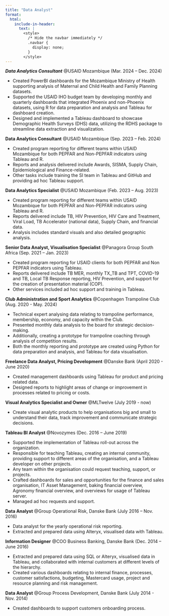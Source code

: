 ```yaml
---
title: "Data Analyst"
format:
  html:
    include-in-header:
      text: |
        <style>
          /* Hide the navbar immediately */
          .navbar {
            display: none;
          }
        </style>
---
```

***Data Analytics Consultant*** @USAID Mozambique (Mar. 2024 – Dec. 2024)

- Created PowerBI dashboards for the Mozambique Ministry of Health supporting analysis of Maternal and Child Health and Family Planning datasets. 
- Supported the USAID IHO budget team by developing monthly and quarterly dashboards that integrated Phoenix and non-Phoenix datasets, using R for data preparation and analysis and Tableau for dashboard creation. 
- Designed and implemented a Tableau dashboard to showcase Demographic Health Surveys (DHS) data, utilizing the RDHS package to streamline data extraction and visualization.

**Data Analytics Consultant** @USAID Mozambique (Sep. 2023 – Feb. 2024)

- Created program reporting for different teams within USAID Mozambique for both PEPFAR and Non-PEPFAR indicators using Tableau and R. 
- Reports and analysis delivered include Awards, SISMA, Supply Chain, Epidemiological and Finance-related. 
- Other tasks include training the SI team in Tableau and GitHub and providing ad hoc Tableau support.

**Data Analytics Specialist** @USAID Mozambique (Feb. 2023 – Aug. 2023)

- Created program reporting for different teams within USAID Mozambique for both PEPFAR and Non-PEPFAR indicators using Tableau and R. 
- Reports delivered include TB, HIV Prevention, HIV Care and Treatment, Viral Load, TB Accelerator (national data), Supply Chain, and financial data. 
- Analysis includes standard visuals and also detailed geographic analysis.

**Senior Data Analyst, Visualisation Specialist** @Panagora Group South Africa (Sep. 2021 – Jan. 2023)

- Created program reporting for USAID clients for both PEPFAR and Non PEPFAR indicators using Tableau. 
- Reports delivered include TB MER, monthly TX_TB and TPT, COVID-19 and TB, Local TB Response reporting, HIV Prevention, and support for the creation of presentation material (COP). 
- Other services included ad hoc support and training in Tableau.

**Club Administration and Sport Analytics** @Copenhagen Trampoline Club (Aug. 2020 - May. 2024)

- Technical expert analysing data relating to trampoline performance, membership, economy, and capacity within the Club. 
- Presented monthly data analysis to the board for strategic decision-making. 
- Additionally, creating a prototype for trampoline coaching through analysis of competition results. 
- Both the monthly reporting and prototype are created using Python for data preparation and analysis, and Tableau for data visualisation.

**Freelance Data Analyst, Pricing Development** @Danske Bank (April 2020 - June 2020)

- Created management dashboards using Tableau for product and pricing related data. 
- Designed reports to highlight areas of change or improvement in processes related to pricing or costs.

**Visual Analytics Specialist and Owner** @MLTwelve (July 2019 - now)

- Create visual analytic products to help organisations big and small to understand their data, track improvement and communicate strategic decisions.

**Tableau BI Analyst** @Novozymes (Dec. 2016 – June 2019)

- Supported the implementation of Tableau roll-out across the organization. 
- Responsible for teaching Tableau, creating an internal community, providing support to different areas of the organisation, and a Tableau developer on other projects. 
- Any team within the organisation could request teaching, support, or projects. 
- Crafted dashboards for sales and opportunities for the finance and sales organisation, IT Asset Management, baking financial overview, Agronomy financial overview, and overviews for usage of Tableau server. 
- Managed ad hoc requests and support.

**Data Analyst** @Group Operational Risk, Danske Bank (July 2016 – Nov. 2016)

- Data analyst for the yearly operational risk reporting. 
- Extracted and prepared data using Alteryx, visualised data with Tableau.

**Information Designer** @COO Business Banking, Danske Bank (Dec. 2014 – June 2016)

- Extracted and prepared data using SQL or Alteryx, visualised data in Tableau, and collaborated with internal customers at different levels of the hierarchy. 
- Created various dashboards relating to internal finance, processes, customer satisfactions, budgeting, Mastercard usage, project and resource planning and risk management.

**Data Analyst** @Group Process Development, Danske Bank (July 2014 - Nov. 2014)

- Created dashboards to support customers onboarding process.